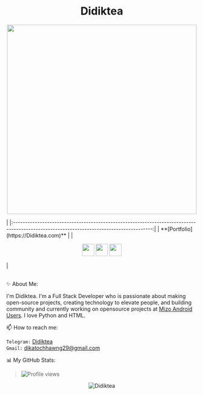 <p align="center"> <h1 align="center"> Didiktea </h1> </p>

<p align="center"><a href="https://t.me/Didiktea/"><img src="http://studiopixel.in/wp-content/uploads/2017/11/senior-front-end-developer-openings-1.gif" width="500px" height="500px" /></a></p> |
|:---------------------------------------------------------------------------------------------------------------------------------------:|
|       **[Portfolio](https://Didiktea.com)**                                                                                |
| <p align="center"><a href="https://github.com/Didiktea"><img src="https://cdn.iconscout.com/icon/free/png-256/github-108-438008.png" width="32px" height="32px"></a> <a href="https://www.facebook.com/didikteatochhawng"><img src="https://i.ibb.co/zmYNW4p/facebook.png" width="32px" height="32px"></a> <a href="https://www.instagram.com/dika_sanders"><img src="https://i.ibb.co/Kx2GSrT/instagram.png" width="32px" height="32px"></a></p>|

<br>✨ About Me:

I'm Didiktea. I'm a Full Stack Developer who is passionate about making open-source projects, creating technology to elevate people, and building community and currently working on opensource projects at [Mizo Android Users](https://t.me/puituflynn). I love Python and HTML. 

📫 How to reach me:

`Telegram:` [Didiktea](https://t.me/Didiktea) <br> 
`Gmail:` dikatochhawng29@gmail.com

📊 My GitHub Stats:

> ![Profile views](https://gpvc.arturio.dev/Didiktea)

<p align="center">
	<img src=https://github-readme-stats.vercel.app/api?username=Didiktea&show_icons=true&theme=midnight-purple alt=Didiktea />
</p>

